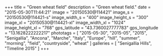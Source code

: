 +++
title = "Green wheat field"
description = "Green wheat field."
date = "2015-05-30T11:44:21"
image = "20150530@114421"
image_s = "20150530@114421-s"
image_width_s = "400"
image_height_s = "300"
image_xl = "20150530@114421-xl"
image_width_xl = "1024"
image_height_xl = "768"
gps_latitude = "43.7360027777783"
gps_longitude = "13.1628222222217"
phototags = [ "2015-05-30", "2015-05", "2015", "Senigallia", "Ancona", "Marche", "Italy", "Europe", "hill", "summer", "morning", "field", "countryside", "wheat" ]
galleries = [ "Senigallia Hills", "Timeline 2015" ]
+++
